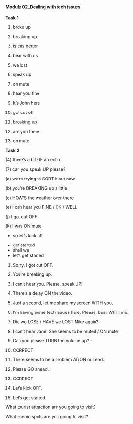 #### Module 02_Dealing with tech issues

**Task 1**

1)   broke up

2)   breaking up

3)   is this better

4)   bear with us

5)   we lost

6)   speak up

7)   on mute

8)   hear you fine

9)   It’s John here

10) got cut off

11) breaking up

12) are you there

13) on mute

 

**Task 2**

(4) there’s a bit OF an echo

(7) can you speak UP please?

(a) we’re trying to SORT it out now

(b) you’re BREAKING up a little

(c) HOW’S the weather over there

(e) I can hear you FINE / OK / WELL

(j) I got cut OFF

(k) I was ON mute



- so let’s kick off 

* get started  
* shall we 
* let’s get started 

 

1. Sorry, I got cut OFF.

2. You’re breaking up. 

3. I can’t hear you. Please, speak UP!

4. There’s a delay ON the video. 

5. Just a second, let me share my screen WITH you. 

6. I’m having some tech issues here. Please, bear WITH me. 

7. Did we LOSE / HAVE we LOST Mike again? 

8. I can’t hear Jane. She seems to be muted / ON mute

9. Can you please TURN the volume up? -

10. CORRECT

11. There seems to be a problem AT/ON our end.

12. Please GO ahead.

13. CORRECT

14. Let’s kick OFF.

15. Let’s get started.

 

What tourist attraction  are you going to visit?

What scenic spots are you going to visit?